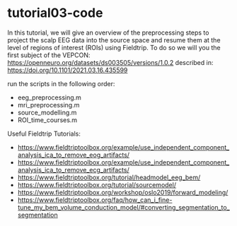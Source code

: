 # tutorial03-code
In this tutorial, we will give an overview of the preprocessing steps to project the scalp EEG data into the source space and resume them at the level of regions of interest (ROIs) using Fieldtrip. To do so we will you the first subject of the VEPCON: https://openneuro.org/datasets/ds003505/versions/1.0.2 described in: https://doi.org/10.1101/2021.03.16.435599

run the scripts in the following order:
* eeg_preprocessing.m
* mri_preprocessing.m
* source_modelling.m
* ROI_time_courses.m

Useful Fieldtrip Tutorials:
* https://www.fieldtriptoolbox.org/example/use_independent_component_analysis_ica_to_remove_eog_artifacts/
* https://www.fieldtriptoolbox.org/example/use_independent_component_analysis_ica_to_remove_ecg_artifacts/
* https://www.fieldtriptoolbox.org/tutorial/headmodel_eeg_bem/
* https://www.fieldtriptoolbox.org/tutorial/sourcemodel/
* https://www.fieldtriptoolbox.org/workshop/oslo2019/forward_modeling/
* https://www.fieldtriptoolbox.org/faq/how_can_i_fine-tune_my_bem_volume_conduction_model/#converting_segmentation_to_segmentation
